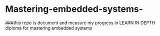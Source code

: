 # Mastering-embedded-systems-
###this repo is document and measure my progress in LEARN IN DEPTH diploma for mastering embedded systems
